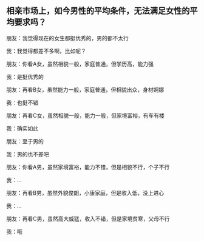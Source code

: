 ## 相亲市场上，如今男性的平均条件，无法满足女性的平均要求吗？

朋友：我觉得现在的女生都挺优秀的，男的都不太行

我：我觉得都差不多啊，比如呢？

朋友：你看A女，虽然相貌一般，家庭普通，但学历高，能力强

我：是挺优秀的

朋友：再看B女，虽然能力一般，家庭普通，但相貌出众，身材婀娜

我：也挺不错

朋友：再看C女，虽然相貌一般，能力一般，但家境富裕，有车有楼

我：确实如此

朋友：至于男的

我：男的也不差吧

朋友：你看A男，虽然家境富裕，能力不错，但是相貌不行，个子不行

我：…

朋友：再看B男，虽然外貌俊朗，小康家庭，但是收入低，没上进心

我：…

朋友：再看C男，虽然高大威猛，收入不错，但是家境贫寒，父母不行

我：哦